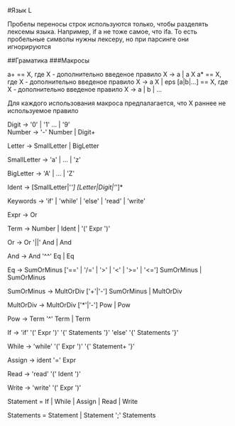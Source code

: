 #Язык L

Пробелы переносы строк используются только, чтобы разделять лексемы языка.
Например, if a не тоже самое, что ifa. То есть пробельные символы нужны лексеру,
но при парсинге они игнорируются

##Граматика
###Макросы

a+ == X, где X - дополнительно введеное правило X -> a | a X 
   a* == X, где X - дополнительно введеное правило X -> a X | eps
[a|b|...] == X, где X - дополнительно введеное правило X -> a | b | ...

Для каждого использования макроса предпалагается, что X раннее не используемое правило 

	
Digit -> '0' | '1' ... | '9'		
Number -> '-' Number | Digit+

Letter -> SmallLetter | BigLetter

SmallLetter -> 'a' | ... | 'z'

BigLetter -> 'A' | ... | 'Z'

Ident -> [SmallLetter|'_'] [Letter|Digit|'_']*

Keywords -> 'if' | 'while' | 'else' | 'read' | 'write' 

Expr ->  Or

Term -> Number | Ident | '(' Expr ')'

Or -> Or '||' And | And

And -> And '^^' Eq | Eq

Eq -> SumOrMinus ['==' | '/=' | '>' | '<' | '>=' | '<='] SumOrMinus | SumOrMinus

SumOrMinus -> MultOrDiv ['+'|'-'] SumOrMinus | MultOrDiv

MultOrDiv -> MultOrDiv ['*'|'-'] Pow | Pow

Pow -> Term '^' Term | Term


If -> 'if' '(' Expr ')' '{' Statements '}' 'else' '{' Statements '}' 

While -> 'while' '(' Expr ')' '{' Statement+ '}'

Assign -> ident '=' Expr

Read -> 'read' '(' Ident ')'

Write -> 'write' '(' Expr ')'

Statement = If | While | Assign | Read | Write 

Statements = Statement | Statement ';' Statements
